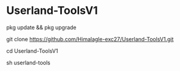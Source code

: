 # Userland-ToolsV1

pkg update && pkg upgrade

git clone https://github.com/Himalagle-exc27/Userland-ToolsV1.git

cd Userland-ToolsV1

sh userland-tools
